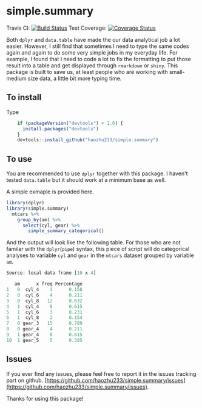 # simple.summary 
Travis CI: [![Build Status](https://travis-ci.org/haozhu233/ezsummary.svg?branch=master)](https://travis-ci.org/haozhu233/ezsummary)  Test Coverage: [![Coverage Status](https://coveralls.io/repos/haozhu233/ezsummary/badge.svg?branch=master&service=github)](https://coveralls.io/github/haozhu233/ezsummary?branch=master)

Both `dplyr` and `data.table` have made the our data analytical job a lot easier. However, I still find that sometimes I need to type the same codes again and again to do some very simple jobs in my everyday life. For example, I found that I need to code a lot to fix the formatting to put those result into a table and get displayed through `rmarkdown` or `shiny`. This package is built to save us, at least people who are working with small-medium size data, a little bit more typing time.

## To install

Type  
``` r
    if (packageVersion("devtools") < 1.6) {
      install.packages("devtools")
    }
    devtools::install_github("haozhu233/simple.summary")
```
  
## To use

You are recommended to use `dplyr` together with this package. I haven't tested `data.table` but it should work at a minimum base as well. 

A simple exmaple is provided here. 
``` r
library(dplyr)
library(simple.summary)
  mtcars %>% 
    group_by(am) %>% 
      select(cyl, gear) %>% 
        simple_summary_categorical()
```
And the output will look like the following table. For those who are not familar with the `dplyr`(`pipe`) syntax, this piece of script will do categorical analyses to variable `cyl` and `gear` in the `mtcars` dataset grouped by variable `am`. 
``` r
Source: local data frame [10 x 4]

   am      x freq Percentage
1   0  cyl_4    3      0.158
2   0  cyl_6    4      0.211
3   0  cyl_8   12      0.632
4   1  cyl_4    8      0.615
5   1  cyl_6    3      0.231
6   1  cyl_8    2      0.154
7   0 gear_3   15      0.789
8   0 gear_4    4      0.211
9   1 gear_4    8      0.615
10  1 gear_5    5      0.385
```

## Issues
If you ever find any issues, please feel free to report it in the issues tracking part on github. [https://github.com/haozhu233/simple.summary/issues](https://github.com/haozhu233/simple.summary/issues). 

Thanks for using this package!
